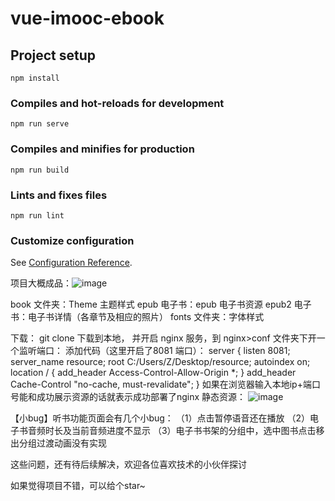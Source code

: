 # vue-imooc-ebook

## Project setup
```
npm install
```

### Compiles and hot-reloads for development
```
npm run serve
```

### Compiles and minifies for production
```
npm run build
```

### Lints and fixes files
```
npm run lint
```

### Customize configuration
See [Configuration Reference](https://cli.vuejs.org/config/).

项目大概成品：![image](https://user-images.githubusercontent.com/99474694/168413330-0fb0a5dc-bb11-4fa3-8976-37c68d208aac.png)


book 文件夹：Theme 主题样式
epub 电子书：epub 电子书资源
epub2 电子书：电子书详情（各章节及相应的照片）
fonts 文件夹：字体样式

下载：
git clone 下载到本地，
并开启 nginx 服务，到 nginx>conf 文件夹下开一个监听端口：
添加代码（这里开启了8081 端口）：
    server {
          listen 8081;
          server_name resource;
          root C:/Users/Z/Desktop/resource;
          autoindex on;
          location / {
                add_header Access-Control-Allow-Origin *;
          }
          add_header Cache-Control "no-cache, must-revalidate";
    }
如果在浏览器输入本地ip+端口号能和成功展示资源的话就表示成功部署了nginx 静态资源：
![image](https://user-images.githubusercontent.com/99474694/168407554-764b27f4-65e7-488c-9be8-b4e91b2525a8.png)

【小bug】听书功能页面会有几个小bug：
（1）点击暂停语音还在播放 
（2）电子书音频时长及当前音频进度不显示
（3）电子书书架的分组中，选中图书点击移出分组过渡动画没有实现

这些问题，还有待后续解决，欢迎各位喜欢技术的小伙伴探讨

如果觉得项目不错，可以给个star~

